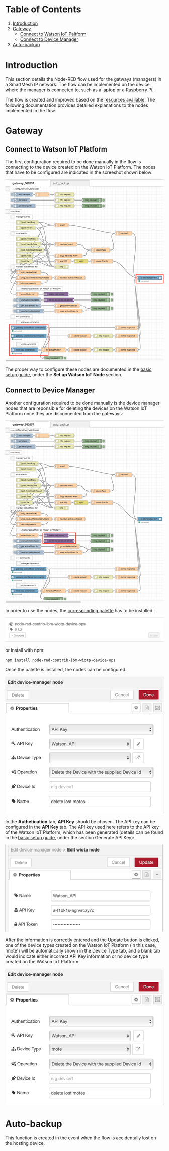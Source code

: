 Table of Contents
=================
1. [Introduction](#introduction)
1. [Gateway](#gateway)
    * [Connect to Watson IoT Paltform](#connect-to-watson-iot-platform)
    * [Connect to Device Manager](#connect-to-device-manager)
1. [Auto-backup](#auto-backup)

# Introduction #

This section details the Node-RED flow used for the gatways (managers) in a SmartMesh IP network. The flow can be implemented on the device where the manager is connected to, such as a laptop or a Raspberry Pi.

The flow is created and improved based on the [resources available](https://github.com/twatteyne/smartmesh-bluemix/tree/master/01-gateway). The following documentation provides detailed explanations to the nodes implemented in the flow.

# Gateway #

## Connect to Watson IoT Platform ##

The first configuration required to be done manually in the flow is connecting to the device created on the Watson IoT Platform. The nodes that have to be configured are indicated in the screeshot shown below:

![](images/gateway-connect.png)

The proper way to configure these nodes are documented in the [basic setup guide](../Basic-Setup-Guide/README.md), under the __Set up Watson IoT Node__ section.

## Connect to Device Manager ##

Another configuration required to be done manually is the device manager nodes that are reponsible for deleting the devices on the Watson IoT Platform once they are disconnected from the gateways:

![](images/gateway-device-manager.png)

In order to use the nodes, the [corresponding palette](https://flows.nodered.org/node/node-red-contrib-ibm-wiotp-device-ops) has to be installed:

<img src="images/device-manager-palette.png" width="600">

or install with npm:
```
npm install node-red-contrib-ibm-wiotp-device-ops
```
Once the palette is installed, the nodes can be configured.

<img src="images/device-manager-config.png" width="600">

In the __Authetication__ tab, __API Key__ should be chosen. The API key can be configured in the __API Key__ tab. The API key used here refers to the API key of the Watson IoT Platform, which has been generated (details can be found in the [basic setup guide](../Basic-Setup-Guide/README.md), under the section Generate API Key):

<img src="images/device-manager-API.png" width="600">

After the information is correctly entered and the Update button is clicked, one of the device types created on the Watson IoT Platform (in this case, 'mote') will be automatically shown in the Device Type tab, and a blank tab would indicate either incorrect API Key information or no device type created on the Watson IoT Platform:

<img src="images/device-manager-configed.png" width="600">

# Auto-backup #

This function is created in the event when the flow is accidentally lost on the hosting device.
